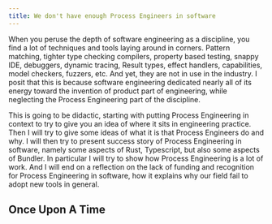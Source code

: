 ```yaml
---
title: We don't have enough Process Engineers in software
---
```

When you peruse the depth of software engineering as a discipline, you find a
lot of techniques and tools laying around in corners. Pattern matching, tighter
type checking compilers, property based testing, snappy IDE, debuggers, dynamic
tracing, Result types, effect handlers, capabilities, model checkers, fuzzers,
etc. And yet, they are not in use in the industry. I posit that this is because
software engineering dedicated nearly all of its energy toward the invention of
product part of engineering, while neglecting the Process Engineering part of
the discipline.
<!--more-->

This is going to be didactic, starting with putting Process Engineering in
context to try to give you an idea of where it sits in engineering practice.
Then I will try to give some ideas of what it is that Process Engineers do and
why. I will then try to present success story of Process Engineering in
software, namely some aspects of Rust, Typescript, but also some aspects of
Bundler. In particular I will try to show how Process Engineering is a lot of
work. And I will end on a reflection on the lack of funding and recognition for
Process Engineering in software, how it explains why our field fail to adopt new
tools in general.

## Once Upon A Time